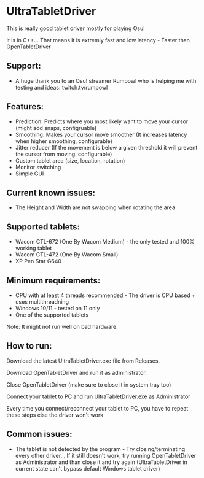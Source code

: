 # UltraTabletDriver
This is really good tablet driver mostly for playing Osu!

It is in C++... That means it is extremly fast and low latency - Faster than OpenTabletDriver

## Support:
- A huge thank you to an Osu! streamer Rumpowl who is helping me with testing and ideas: twitch.tv/rumpowl

## Features:
- Prediction: Predicts where you most likely want to move your cursor (might add snaps, configruable)
- Smoothing: Makes your cursor move smoother (It increases latency when higher smoothing, configurable)
- Jitter reducer (If the movement is below a given threshold it will prevent the cursor from moving. configurable)
- Custom tablet area (size, location, rotation)
- Monitor switching
- Simple GUI


## Current known issues:
- The Height and Width are not swapping when rotating the area

## Supported tablets:
- Wacom CTL-672 (One By Wacom Medium) - the only tested and 100% working tablet
- Wacom CTL-472 (One By Wacom Small)
- XP Pen Star G640

## Minimum requirements:
- CPU with at least 4 threads recommended - The driver is CPU based + uses multithreadning
- Windows 10/11 - tested on 11 only
- One of the supported tablets

Note: It might not run well on bad hardware.

## How to run:
Download the latest UltraTabletDriver.exe file from Releases.

Download OpenTabletDriver and run it as administrator.

Close OpenTabletDriver (make sure to close it in system tray too)

Connect your tablet to PC and run UltraTabletDriver.exe as Administrator

Every time you connect/reconnect your tablet to PC, you have to repeat these steps else the driver won't work

## Common issues:
- The tablet is not detected by the program - Try closing/terminating every other driver... If it still doesn't work, try running OpenTabletDriver as Administrator and than close it and try again (UltraTabletDriver in current state can't bypass default Windows tablet driver)
